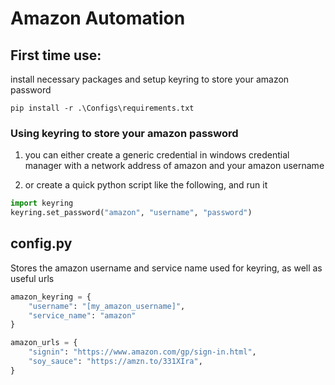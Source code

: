 # Amazon Automation

## First time use:
install necessary packages and setup keyring to store your amazon password

```shell
pip install -r .\Configs\requirements.txt
```
### Using keyring to store your amazon password

1) you can either create a generic credential in windows credential manager with a network address of
amazon and your amazon username

2) or create a quick python script like the following, and run it

```python
import keyring
keyring.set_password("amazon", "username", "password")
```

## config.py

Stores the amazon username and service name used for keyring, as well as useful urls

```python
amazon_keyring = {
    "username": "[my_amazon_username]",
    "service_name": "amazon"
}

amazon_urls = {
    "signin": "https://www.amazon.com/gp/sign-in.html",
    "soy_sauce": "https://amzn.to/331XIra",
}
```